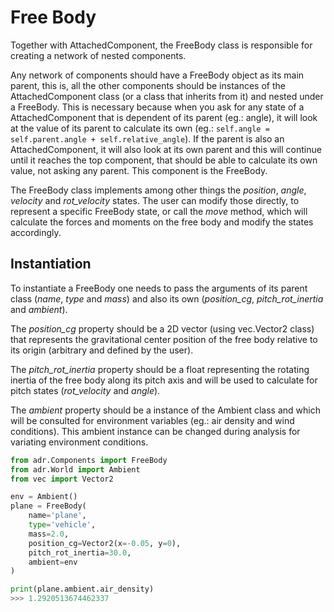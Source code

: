# Free Body

Together with AttachedComponent, the FreeBody class is responsible for creating a network of nested components.

Any network of components should have a FreeBody object as its main parent, this is, all the other components should be instances of the AttachedComponent class (or a class that inherits from it) and nested under a FreeBody. This is necessary because when you ask for any state of a AttachedComponent that is dependent of its parent (eg.: angle), it will look at the value of its parent to calculate its own (eg.: ```self.angle = self.parent.angle + self.relative_angle```). If the parent is also an AttachedComponent, it will also look at its own parent and this will continue until it reaches the top component, that should be able to calculate its own value, not asking any parent. This component is the FreeBody.

The FreeBody class implements among other things the *position*, *angle*, *velocity* and *rot_velocity* states. The user can modify those directly, to represent a specific FreeBody state, or call the *move* method, which will calculate the forces and moments on the free body and modify the states accordingly.

## Instantiation
To instantiate a FreeBody one needs to pass the arguments of its parent class (*name*, *type* and *mass*) and also its own (*position_cg*, *pitch_rot_inertia* and *ambient*).

The *position_cg* property should be a 2D vector (using vec.Vector2 class) that represents the gravitational center position of the free body relative to its origin (arbitrary and defined by the user).

The *pitch_rot_inertia* property should be a float representing the rotating inertia of the free body along its pitch axis and will be used to calculate for pitch states (*rot_velocity* and *angle*).

The *ambient* property should be a instance of the Ambient class and which will be consulted for environment variables (eg.: air density and wind conditions). This ambient instance can be changed during analysis for variating environment conditions.

``` python
from adr.Components import FreeBody
from adr.World import Ambient
from vec import Vector2

env = Ambient()
plane = FreeBody(
    name='plane',
    type='vehicle',
    mass=2.0,
    position_cg=Vector2(x=-0.05, y=0),
    pitch_rot_inertia=30.0,
    ambient=env
)

print(plane.ambient.air_density)
>>> 1.2920513674462337
```
